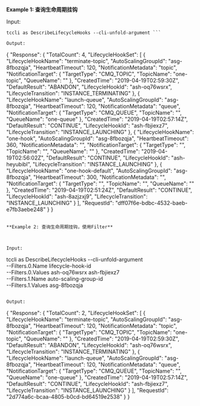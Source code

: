 **Example 1: 查询生命周期挂钩**



Input: 

```
tccli as DescribeLifecycleHooks --cli-unfold-argument ```

Output: 
```
{
    "Response": {
        "TotalCount": 4,
        "LifecycleHookSet": [
            {
                "LifecycleHookName": "terminate-topic",
                "AutoScalingGroupId": "asg-8fbozqja",
                "HeartbeatTimeout": 120,
                "NotificationMetadata": "topic",
                "NotificationTarget": {
                    "TargetType": "CMQ_TOPIC",
                    "TopicName": "one-topic",
                    "QueueName": ""
                },
                "CreatedTime": "2019-04-19T02:59:30Z",
                "DefaultResult": "ABANDON",
                "LifecycleHookId": "ash-oq76wsrx",
                "LifecycleTransition": "INSTANCE_TERMINATING"
            },
            {
                "LifecycleHookName": "launch-queue",
                "AutoScalingGroupId": "asg-8fbozqja",
                "HeartbeatTimeout": 120,
                "NotificationMetadata": "queue",
                "NotificationTarget": {
                    "TargetType": "CMQ_QUEUE",
                    "TopicName": "",
                    "QueueName": "one-queue"
                },
                "CreatedTime": "2019-04-19T02:57:14Z",
                "DefaultResult": "CONTINUE",
                "LifecycleHookId": "ash-fbjiexz7",
                "LifecycleTransition": "INSTANCE_LAUNCHING"
            },
            {
                "LifecycleHookName": "one-hook",
                "AutoScalingGroupId": "asg-8fbozqja",
                "HeartbeatTimeout": 360,
                "NotificationMetadata": "",
                "NotificationTarget": {
                    "TargetType": "",
                    "TopicName": "",
                    "QueueName": ""
                },
                "CreatedTime": "2019-04-19T02:56:02Z",
                "DefaultResult": "CONTINUE",
                "LifecycleHookId": "ash-heyubibl",
                "LifecycleTransition": "INSTANCE_LAUNCHING"
            },
            {
                "LifecycleHookName": "one-hook-default",
                "AutoScalingGroupId": "asg-8fbozqja",
                "HeartbeatTimeout": 300,
                "NotificationMetadata": "",
                "NotificationTarget": {
                    "TargetType": "",
                    "TopicName": "",
                    "QueueName": ""
                },
                "CreatedTime": "2019-04-19T02:51:24Z",
                "DefaultResult": "CONTINUE",
                "LifecycleHookId": "ash-8azjzxj9",
                "LifecycleTransition": "INSTANCE_LAUNCHING"
            }
        ],
        "RequestId": "dff07f6e-bdbc-4532-baeb-e7fb3aebe248"
    }
}
```

**Example 2: 查询生命周期挂钩，使用Filter**



Input: 

```
tccli as DescribeLifecycleHooks --cli-unfold-argument  \
    --Filters.0.Name lifecycle-hook-id \
    --Filters.0.Values ash-oq76wsrx ash-fbjiexz7 \
    --Filters.1.Name auto-scaling-group-id \
    --Filters.1.Values asg-8fbozqja
```

Output: 
```
{
    "Response": {
        "TotalCount": 2,
        "LifecycleHookSet": [
            {
                "LifecycleHookName": "terminate-topic",
                "AutoScalingGroupId": "asg-8fbozqja",
                "HeartbeatTimeout": 120,
                "NotificationMetadata": "topic",
                "NotificationTarget": {
                    "TargetType": "CMQ_TOPIC",
                    "TopicName": "one-topic",
                    "QueueName": ""
                },
                "CreatedTime": "2019-04-19T02:59:30Z",
                "DefaultResult": "ABANDON",
                "LifecycleHookId": "ash-oq76wsrx",
                "LifecycleTransition": "INSTANCE_TERMINATING"
            },
            {
                "LifecycleHookName": "launch-queue",
                "AutoScalingGroupId": "asg-8fbozqja",
                "HeartbeatTimeout": 120,
                "NotificationMetadata": "queue",
                "NotificationTarget": {
                    "TargetType": "CMQ_QUEUE",
                    "TopicName": "",
                    "QueueName": "one-queue"
                },
                "CreatedTime": "2019-04-19T02:57:14Z",
                "DefaultResult": "CONTINUE",
                "LifecycleHookId": "ash-fbjiexz7",
                "LifecycleTransition": "INSTANCE_LAUNCHING"
            }
        ],
        "RequestId": "2d774a6c-bcaa-4805-b0cd-bd64519e2538"
    }
}
```


